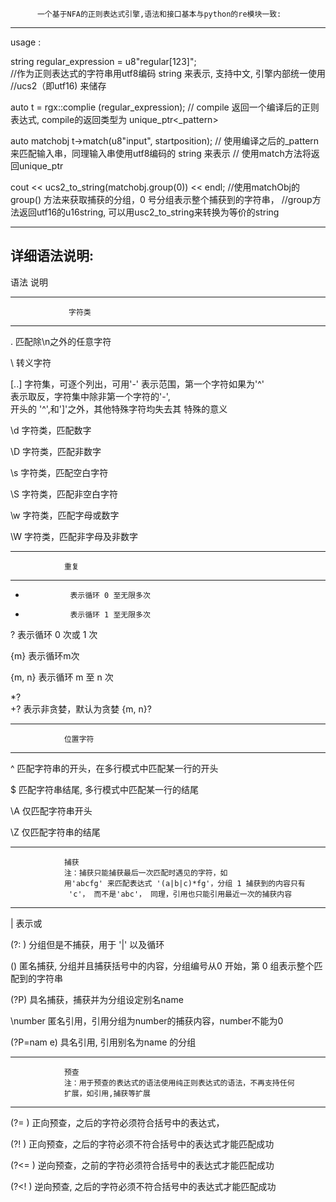 

          一个基于NFA的正则表达式引擎,语法和接口基本与python的re模块一致:


----------------------------------------------------------------------------------------


   usage :

   string regular_expression = u8"regular[123]";  
   //作为正则表达式的字符串用utf8编码 string 来表示, 支持中文, 引擎内部统一使用
   //ucs2（即utf16) 来储存

   auto t = rgx::complie (regular_expression);
   // compile 返回一个编译后的正则表达式, compile的返回类型为 unique_ptr<_pattern>
   
   auto matchobj t->match(u8"input", startposition);
   // 使用编译之后的_pattern来匹配输入串，同理输入串使用utf8编码的 string 来表示
   // 使用match方法将返回unique_ptr<matchObj>

   cout << ucs2_to_string(matchobj.group(0)) << endl;
   //使用matchObj的group() 方法来获取捕获的分组，0 号分组表示整个捕获到的字符串，
   //group方法返回utf16的u16string, 可以用usc2_to_string来转换为等价的string


----------------------------------------------------------------------------------------







详细语法说明: 
----------------------------------------------------------------------------------------
语法             说明                                





----------------------------------------------------------------------------------------
                 字符类
----------------------------------------------------------------------------------------

.               匹配除\n之外的任意字符                  

\               转义字符                                    

[..]            字符集，可逐个列出，可用'-'
                表示范围，第一个字符如果为'^'               
                表示取反，字符集中除非第一个字符的'-',                      
                开头的 '^',和']'之外，其他特殊字符均失去其
                特殊的意义

\d              字符类，匹配数字

\D              字符类，匹配非数字

\s              字符类，匹配空白字符

\S              字符类，匹配非空白字符

\w              字符类，匹配字母或数字

\W              字符类，匹配非字母及非数字




----------------------------------------------------------------------------------------
                重复 
----------------------------------------------------------------------------------------


*               表示循环 0 至无限多次

+               表示循环 1 至无限多次

?               表示循环 0 次或 1 次

{m}             表示循环m次

{m, n}          表示循环 m 至 n 次

*?  
+?              表示非贪婪，默认为贪婪
{m, n}?    




----------------------------------------------------------------------------------------
                位置字符 
----------------------------------------------------------------------------------------

^               匹配字符串的开头，在多行模式中匹配某一行的开头

$               匹配字符串结尾, 多行模式中匹配某一行的结尾

\A              仅匹配字符串开头

\Z              仅匹配字符串的结尾




----------------------------------------------------------------------------------------
                捕获
                注：捕获只能捕获最后一次匹配时遇见的字符，如
                用'abcfg' 来匹配表达式 '(a|b|c)*fg'，分组 1 捕获到的内容只有
                 'c'， 而不是'abc'， 同理，引用也只能引用最近一次的捕获内容
----------------------------------------------------------------------------------------

|               表示或

(?: )           分组但是不捕获，用于 '|' 以及循环

()              匿名捕获, 分组并且捕获括号中的内容，分组编号从0 开始，第 0 组表示整个匹配到的字符串

(?P<nam    e>)  具名捕获，捕获并为分组设定别名name

\number         匿名引用，引用分组为number的捕获内容，number不能为0

(?P=nam    e)   具名引用, 引用别名为name 的分组



----------------------------------------------------------------------------------------
                预查
                注：用于预查的表达式的语法使用纯正则表达式的语法，不再支持任何 
                扩展，如引用,捕获等扩展
----------------------------------------------------------------------------------------


(?= )           正向预查，之后的字符必须符合括号中的表达式，

(?! )           正向预查，之后的字符必须不符合括号中的表达式才能匹配成功

(?<= )          逆向预查，之前的字符必须符合括号中的表达式才能匹配成功

(?<! )          逆向预查, 之后的字符必须不符合括号中的表达式才能匹配成功


